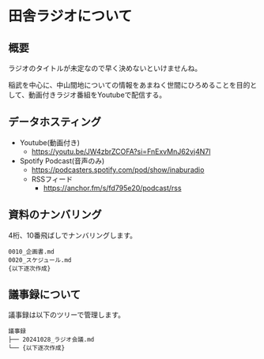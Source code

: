 # 田舎ラジオについて

## 概要

ラジオのタイトルが未定なので早く決めないといけませんね。

稲武を中心に、中山間地についての情報をあまねく世間にひろめることを目的として、動画付きラジオ番組をYoutubeで配信する。

## データホスティング

- Youtube(動画付き)
  - <https://youtu.be/JW4zbrZCOFA?si=FnExvMnJ62vj4N7l>
- Spotify Podcast(音声のみ)
  - <https://podcasters.spotify.com/pod/show/inaburadio>
  - RSSフィード
    - <https://anchor.fm/s/fd795e20/podcast/rss>

## 資料のナンバリング

4桁、10番飛ばしでナンバリングします。

```text
0010_企画書.md
0020_スケジュール.md
{以下逐次作成}
```

## 議事録について

議事録は以下のツリーで管理します。

```text
議事録  
├── 20241028_ラジオ会議.md  
└── {以下逐次作成}
```
